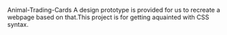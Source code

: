 Animal-Trading-Cards 
A design prototype is provided for us to recreate a webpage based on that.This project is for getting aquainted with CSS syntax.
